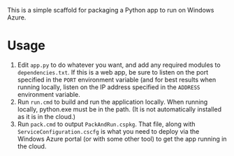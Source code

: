 This is a simple scaffold for packaging a Python app to run on Windows Azure.

Usage
=====

1. Edit `app.py` to do whatever you want, and add any required modules to
`dependencies.txt`. If this is a web app, be sure to listen on the port
specified in the `PORT` environment variable (and for best results when running
locally, listen on the IP address specified in the `ADDRESS` environment
variable.
2. Run `run.cmd` to build and run the application locally. When
running locally, python.exe must be in the path. (It is not automatically
installed as it is in the cloud.)
3. Run `pack.cmd` to output `PackAndRun.cspkg`. That file, along with
`ServiceConfiguration.cscfg` is what you need to deploy via the Windows Azure
portal (or with some other tool) to get the app running in the cloud.